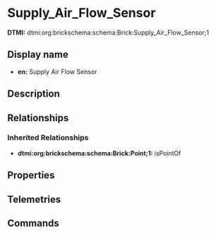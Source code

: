 # Supply_Air_Flow_Sensor
**DTMI:** dtmi:org:brickschema:schema:Brick:Supply_Air_Flow_Sensor;1
## Display name
- **en:** Supply Air Flow Sensor
## Description
## Relationships
### Inherited Relationships
* **dtmi:org:brickschema:schema:Brick:Point;1:** isPointOf
## Properties
## Telemetries
## Commands
